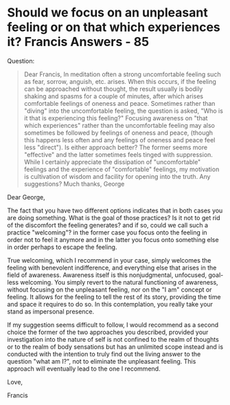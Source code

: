 # Should we focus on an unpleasant feeling or on that which experiences it? Francis Answers - 85

Question:

>Dear Francis, In meditation often a strong uncomfortable feeling such as fear, sorrow, anguish, etc. arises. When this occurs, if the feeling can be approached without thought, the result usually is bodily shaking and spasms for a couple of minutes, after which arises comfortable feelings of oneness and peace. Sometimes rather than "diving" into the uncomfortable feeling, the question is asked, "Who is it that is experiencing this feeling?" Focusing awareness on "that which experiences" rather than the uncomfortable feeling may also sometimes be followed by feelings of oneness and peace, (though this happens less often and any feelings of oneness and peace feel less "direct"). Is either approach better? The former seems more "effective" and the latter sometimes feels tinged with suppression. While I certainly appreciate the dissipation of "uncomfortable" feelings and the experience of "comfortable" feelings, my motivation is cultivation of wisdom and facility for opening into the truth. Any suggestions? Much thanks, George

Dear George,

The fact that you have two different options indicates that in both cases you are doing something. What is the goal of those practices? Is it not to get rid of the discomfort the feeling generates? and if so, could we call such a practice "welcoming"? in the former case you focus onto the feeling in order not to feel it anymore and in the latter you focus onto something else in order perhaps to escape the feeling.

True welcoming, which I recommend in your case, simply welcomes the feeling with benevolent indifference, and everything else that arises in the field of awareness. Awareness itself is this nonjudgmental, unfocused, goal-less welcoming. You simply revert to the natural functioning of awareness, without focusing on the unpleasant feeling, nor on the "I am" concept or feeling. It allows for the feeling to tell the rest of its story, providing the time and space it requires to do so. In this contemplation, you really take your stand as impersonal presence.

If my suggestion seems difficult to follow, I would recommend as a second choice the former of the two approaches you described, provided your investigation into the nature of self is not confined to the realm of thoughts or to the realm of body sensations but has an unlimited scope instead and is conducted with the intention to truly find out the living answer to the question "what am I?", not to eliminate the unpleasant feeling. This approach will eventually lead to the one I recommend.

Love,

Francis

